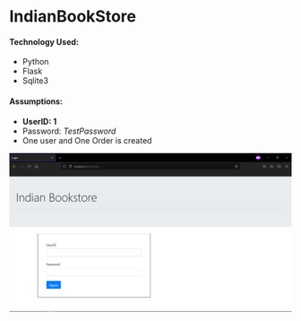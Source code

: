 # IndianBookStore

#### Technology Used:
  - Python
  - Flask
  - Sqlite3

#### Assumptions:
  - **UserID: 1** 
  - Password: _TestPassword_
  - One user and One Order is created

![Screenshot for login page](/Screenshot.png)
